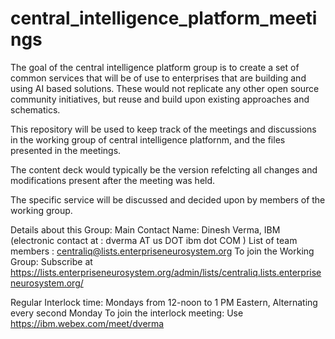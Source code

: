 # central_intelligence_platform_meetings

The goal of the central intelligence platform group is to create a set of common services that will be of use to enterprises that are building and using AI based solutions. These would not replicate any other open source community initiatives, but reuse and build upon existing approaches and schematics. 

This repository will be used to keep track of the meetings and discussions in the working group of central intelligence platfornm, and the files presented in the meetings.

The content deck would typically be the version refelcting all changes and modifications present after the meeting was held.

The specific service will be discussed and decided upon by members of the working group. 

Details about this Group:
Main Contact Name: Dinesh Verma, IBM (electronic contact at : dverma AT us DOT ibm dot COM ) 
List of team members : centraliq@lists.enterpriseneurosystem.org
To join the Working Group: Subscribe at https://lists.enterpriseneurosystem.org/admin/lists/centraliq.lists.enterpriseneurosystem.org/

Regular Interlock time: Mondays from 12-noon to 1 PM Eastern, Alternating every second Monday
To join the interlock meeting: Use https://ibm.webex.com/meet/dverma
